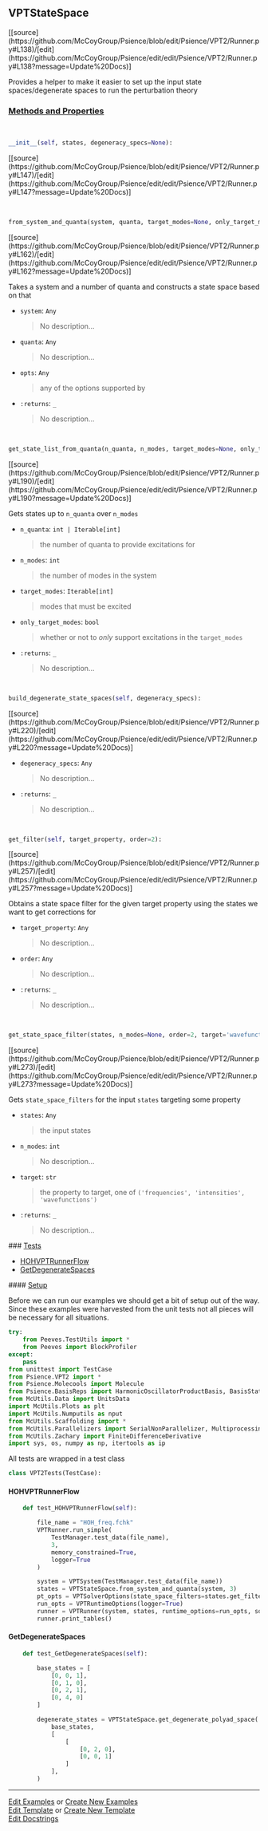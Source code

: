 ## <a id="Psience.VPT2.Runner.VPTStateSpace">VPTStateSpace</a> 
<div class="docs-source-link" markdown="1">
[[source](https://github.com/McCoyGroup/Psience/blob/edit/Psience/VPT2/Runner.py#L138)/[edit](https://github.com/McCoyGroup/Psience/edit/edit/Psience/VPT2/Runner.py#L138?message=Update%20Docs)]
</div>

Provides a helper to make it easier to set up the input
state spaces/degenerate spaces to run the perturbation theory

<div class="collapsible-section">
 <div class="collapsible-section collapsible-section-header" markdown="1">
 
### <a class="collapse-link" data-toggle="collapse" href="#methods">Methods and Properties</a> <a class="float-right" data-toggle="collapse" href="#methods"><i class="fa fa-chevron-down"></i></a>

 </div>
 <div class="collapsible-section collapsible-section-body collapse" id="methods" markdown="1">

<a id="Psience.VPT2.Runner.VPTStateSpace.__init__" class="docs-object-method">&nbsp;</a> 
```python
__init__(self, states, degeneracy_specs=None): 
```
<div class="docs-source-link" markdown="1">
[[source](https://github.com/McCoyGroup/Psience/blob/edit/Psience/VPT2/Runner.py#L147)/[edit](https://github.com/McCoyGroup/Psience/edit/edit/Psience/VPT2/Runner.py#L147?message=Update%20Docs)]
</div>

<a id="Psience.VPT2.Runner.VPTStateSpace.from_system_and_quanta" class="docs-object-method">&nbsp;</a> 
```python
from_system_and_quanta(system, quanta, target_modes=None, only_target_modes=False, **opts): 
```
<div class="docs-source-link" markdown="1">
[[source](https://github.com/McCoyGroup/Psience/blob/edit/Psience/VPT2/Runner.py#L162)/[edit](https://github.com/McCoyGroup/Psience/edit/edit/Psience/VPT2/Runner.py#L162?message=Update%20Docs)]
</div>

Takes a system and a number of quanta and constructs a state space
        based on that
- `system`: `Any`
    >No description...
- `quanta`: `Any`
    >No description...
- `opts`: `Any`
    >any of the options supported by
- `:returns`: `_`
    >No description...

<a id="Psience.VPT2.Runner.VPTStateSpace.get_state_list_from_quanta" class="docs-object-method">&nbsp;</a> 
```python
get_state_list_from_quanta(n_quanta, n_modes, target_modes=None, only_target_modes=False): 
```
<div class="docs-source-link" markdown="1">
[[source](https://github.com/McCoyGroup/Psience/blob/edit/Psience/VPT2/Runner.py#L190)/[edit](https://github.com/McCoyGroup/Psience/edit/edit/Psience/VPT2/Runner.py#L190?message=Update%20Docs)]
</div>

Gets states up to `n_quanta` over `n_modes`
- `n_quanta`: `int | Iterable[int]`
    >the number of quanta to provide excitations for
- `n_modes`: `int`
    >the number of modes in the system
- `target_modes`: `Iterable[int]`
    >modes that must be excited
- `only_target_modes`: `bool`
    >whether or not to _only_ support excitations in the `target_modes`
- `:returns`: `_`
    >No description...

<a id="Psience.VPT2.Runner.VPTStateSpace.build_degenerate_state_spaces" class="docs-object-method">&nbsp;</a> 
```python
build_degenerate_state_spaces(self, degeneracy_specs): 
```
<div class="docs-source-link" markdown="1">
[[source](https://github.com/McCoyGroup/Psience/blob/edit/Psience/VPT2/Runner.py#L220)/[edit](https://github.com/McCoyGroup/Psience/edit/edit/Psience/VPT2/Runner.py#L220?message=Update%20Docs)]
</div>


- `degeneracy_specs`: `Any`
    >No description...
- `:returns`: `_`
    >No description...

<a id="Psience.VPT2.Runner.VPTStateSpace.get_filter" class="docs-object-method">&nbsp;</a> 
```python
get_filter(self, target_property, order=2): 
```
<div class="docs-source-link" markdown="1">
[[source](https://github.com/McCoyGroup/Psience/blob/edit/Psience/VPT2/Runner.py#L257)/[edit](https://github.com/McCoyGroup/Psience/edit/edit/Psience/VPT2/Runner.py#L257?message=Update%20Docs)]
</div>

Obtains a state space filter for the given target property
        using the states we want to get corrections for
- `target_property`: `Any`
    >No description...
- `order`: `Any`
    >No description...
- `:returns`: `_`
    >No description...

<a id="Psience.VPT2.Runner.VPTStateSpace.get_state_space_filter" class="docs-object-method">&nbsp;</a> 
```python
get_state_space_filter(states, n_modes=None, order=2, target='wavefunctions'): 
```
<div class="docs-source-link" markdown="1">
[[source](https://github.com/McCoyGroup/Psience/blob/edit/Psience/VPT2/Runner.py#L273)/[edit](https://github.com/McCoyGroup/Psience/edit/edit/Psience/VPT2/Runner.py#L273?message=Update%20Docs)]
</div>

Gets `state_space_filters` for the input `states` targeting some property
- `states`: `Any`
    >the input states
- `n_modes`: `int`
    >No description...
- `target`: `str`
    >the property to target, one of `('frequencies', 'intensities', 'wavefunctions')`
- `:returns`: `_`
    >No description...

 </div>
</div>



<div class="collapsible-section">
 <div class="collapsible-section collapsible-section-header" markdown="1">
### <a class="collapse-link" data-toggle="collapse" href="#tests">Tests</a> <a class="float-right" data-toggle="collapse" href="#tests"><i class="fa fa-chevron-down"></i></a>
 </div>
<div class="collapsible-section collapsible-section-body collapse show" id="tests" markdown="1">

- [HOHVPTRunnerFlow](#HOHVPTRunnerFlow)
- [GetDegenerateSpaces](#GetDegenerateSpaces)

<div class="collapsible-section">
 <div class="collapsible-section collapsible-section-header" markdown="1">
#### <a class="collapse-link" data-toggle="collapse" href="#test-setup">Setup</a> <a class="float-right" data-toggle="collapse" href="#test-setup"><i class="fa fa-chevron-down"></i></a>
 </div>
 <div class="collapsible-section collapsible-section-body collapse" id="test-setup" markdown="1">

Before we can run our examples we should get a bit of setup out of the way.
Since these examples were harvested from the unit tests not all pieces
will be necessary for all situations.
```python
try:
    from Peeves.TestUtils import *
    from Peeves import BlockProfiler
except:
    pass
from unittest import TestCase
from Psience.VPT2 import *
from Psience.Molecools import Molecule
from Psience.BasisReps import HarmonicOscillatorProductBasis, BasisStateSpace
from McUtils.Data import UnitsData
import McUtils.Plots as plt
import McUtils.Numputils as nput
from McUtils.Scaffolding import *
from McUtils.Parallelizers import SerialNonParallelizer, MultiprocessingParallelizer
from McUtils.Zachary import FiniteDifferenceDerivative
import sys, os, numpy as np, itertools as ip
```

All tests are wrapped in a test class
```python
class VPT2Tests(TestCase):
```

 </div>
</div>

#### <a name="HOHVPTRunnerFlow">HOHVPTRunnerFlow</a>
```python
    def test_HOHVPTRunnerFlow(self):

        file_name = "HOH_freq.fchk"
        VPTRunner.run_simple(
            TestManager.test_data(file_name),
            3,
            memory_constrained=True,
            logger=True
        )

        system = VPTSystem(TestManager.test_data(file_name))
        states = VPTStateSpace.from_system_and_quanta(system, 3)
        pt_opts = VPTSolverOptions(state_space_filters=states.get_filter("intensities"))
        run_opts = VPTRuntimeOptions(logger=True)
        runner = VPTRunner(system, states, runtime_options=run_opts, solver_options=pt_opts)
        runner.print_tables()
```
#### <a name="GetDegenerateSpaces">GetDegenerateSpaces</a>
```python
    def test_GetDegenerateSpaces(self):

        base_states = [
            [0, 0, 1],
            [0, 1, 0],
            [0, 2, 1],
            [0, 4, 0]
        ]

        degenerate_states = VPTStateSpace.get_degenerate_polyad_space(
            base_states,
            [
                [
                    [0, 2, 0],
                    [0, 0, 1]
                ]
            ],
        )
```

 </div>
</div>

___

[Edit Examples](https://github.com/McCoyGroup/Psience/edit/gh-pages/ci/examples/Psience/VPT2/Runner/VPTStateSpace.md) or 
[Create New Examples](https://github.com/McCoyGroup/Psience/new/gh-pages/?filename=ci/examples/Psience/VPT2/Runner/VPTStateSpace.md) <br/>
[Edit Template](https://github.com/McCoyGroup/Psience/edit/gh-pages/ci/docs/Psience/VPT2/Runner/VPTStateSpace.md) or 
[Create New Template](https://github.com/McCoyGroup/Psience/new/gh-pages/?filename=ci/docs/templates/Psience/VPT2/Runner/VPTStateSpace.md) <br/>
[Edit Docstrings](https://github.com/McCoyGroup/Psience/edit/edit/Psience/VPT2/Runner.py#L138?message=Update%20Docs)